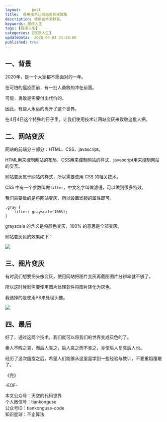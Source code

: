 ```yaml
---   
layout:     post  
title:  使用技术让网站变灰来致敬  
description: 使用技术来默哀。  
keywords: 程序人生  
tags: [程序人生]    
categories: [程序人生]  
updateData:  2020-04-04 21:30:00  
published: true 
---  
```



## 一、背景  


2020年，是一个大家都不愿面对的一年。  


在可怕的瘟疫面前，有一批人勇敢的冲在前面。  


可能，勇敢是需要付出代价的。  


因此，有些人永远的离开了这个世界。  


在4月4日这个特殊的日子里，让我们使用技术让网站变灰来致敬这批人把。  



## 二、网站变灰  


网站的前端分三部分：HTML、CSS、javascript。  


HTML用来控制网站的布局，CSS用来控制网站的样式，javascript用来控制网站的交互。  


网站变灰属于网站的样式，所以需要使用 CSS 的相关技术。  



CSS 中有一个参数叫做`filter`，中文名字叫做滤镜，可以做到很多特效。  


我们需要做的是将网站变灰，所以设置滤镜的属性即可。  


```
.gray {
    filter: grayscale(100%);
}
```


grayscale 的含义是将颜色变灰，100% 的意思是全部变灰。  


网站变灰色的效果如下：  


![](https://res2020.tiankonguse.com/images/2020/04/04/002.png)  



## 三、图片变灰  


有时我们想要把头像变灰，使用网站把图片变灰再截图图片分辨率就不够了。  


所以这时候就需要使用图片处理软件将图片转化为灰色。  


我选择的是使用PS来处理头像。  



![](https://res2020.tiankonguse.com/images/2020/04/04/001.png)  



## 四、最后  


好了，通过这两个技术，我们就可以将我们的世界变成灰色的了。  


秦人不暇之哀，而后人哀之，后人哀之而不鉴之，亦使后人复哀后人也。  


经历了这次瘟疫之后，希望人们能够从这里面学到一些经验与教训，不要重蹈覆辙了。  



《完》


-EOF-  



本文公众号：天空的代码世界  
个人微信号：tiankonguse  
公众号ID：tiankonguse-code  
知识星球：不止算法  

